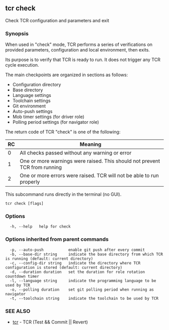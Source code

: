 ## tcr check

Check TCR configuration and parameters and exit

### Synopsis


When used in "check" mode, TCR performs a series of verifications on provided parameters,
configuration and local environment, then exits.

Its purpose is to verify that TCR is ready to run. It does not trigger any TCR cycle execution.

The main checkpoints are organized in sections as follows:

- Configuration directory
- Base directory
- Language settings
- Toolchain settings
- Git environment
- Auto-push settings
- Mob timer settings (for driver role)
- Polling period settings (for navigator role)

The return code of TCR "check" is one of the following:

| RC  | Meaning                                                                    |
|-----|----------------------------------------------------------------------------|
| 0   | All checks passed without any warning or error                             |
| 1   | One or more warnings were raised. This should not prevent TCR from running |
| 2   | One or more errors were raised. TCR will not be able to run properly       |

This subcommand runs directly in the terminal (no GUI).

```
tcr check [flags]
```

### Options

```
  -h, --help   help for check
```

### Options inherited from parent commands

```
  -p, --auto-push           enable git push after every commit
  -b, --base-dir string     indicate the base directory from which TCR is running (default: current directory)
  -c, --config-dir string   indicate the directory where TCR configuration is stored (default: current directory)
  -d, --duration duration   set the duration for role rotation countdown timer
  -l, --language string     indicate the programming language to be used by TCR
  -o, --polling duration    set git polling period when running as navigator
  -t, --toolchain string    indicate the toolchain to be used by TCR
```

### SEE ALSO

* [tcr](tcr.md)	 - TCR (Test && Commit || Revert)

